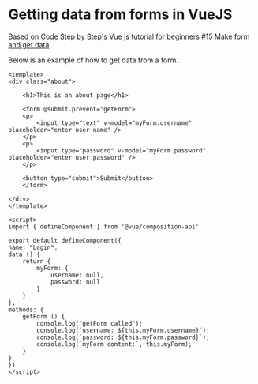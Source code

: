 # Getting data from forms in VueJS

Based on [Code Step by Step's Vue js tutorial for beginners #15 Make form and get data](https://www.youtube.com/watch?v=XRcuxUa-H3k).

Below is an example of how to get data from a form.

    <template>
    <div class="about">

        <h1>This is an about page</h1>

        <form @submit.prevent="getForm">
        <p>
            <input type="text" v-model="myForm.username" placeholder="enter user name" />
        </p>
        <p>
            <input type="password" v-model="myForm.password" placeholder="enter user password" />
        </p>

        <button type="submit">Submit</button>
        </form>

    </div>
    </template>

    <script>
    import { defineComponent } from '@vue/composition-api'

    export default defineComponent({
    name: "Login",
    data () {
        return {
            myForm: {
                username: null,
                password: null
            }
        }
    },
    methods: {
        getForm () {
            console.log("getForm called");
            console.log(`username: ${this.myForm.username}`);
            console.log(`password: ${this.myForm.password}`);
            console.log(`myForm content:`, this.myForm);
        }
    }
    })
    </script>
